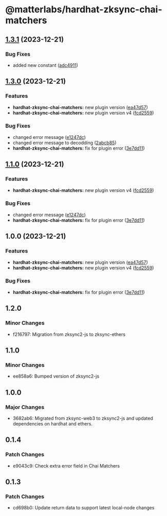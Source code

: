 # @matterlabs/hardhat-zksync-chai-matchers

## [1.3.1](https://github.com/kiriyaga/test-worklows/compare/@matterlabs/hardhat-zksync-chai-matchers-v1.3.0...@matterlabs/hardhat-zksync-chai-matchers-v1.3.1) (2023-12-21)


### Bug Fixes

* added new constant ([adc4911](https://github.com/kiriyaga/test-worklows/commit/adc4911dbf1c54087fdcedc36460d54d88b4755f))

## [1.3.0](https://github.com/kiriyaga/test-worklows/compare/@matterlabs/hardhat-zksync-chai-matchers-v1.2.0...@matterlabs/hardhat-zksync-chai-matchers-v1.3.0) (2023-12-21)


### Features

* **hardhat-zksync-chai-matchers:** new plugin version ([ea47d57](https://github.com/kiriyaga/test-worklows/commit/ea47d575ddf0bf051d6a1ab60b0dffa7a325f3bb))
* **hardhat-zksync-chai-matchers:** new plugin version v4 ([fcd2559](https://github.com/kiriyaga/test-worklows/commit/fcd2559e20ffbaef2ac3cf6629c1f2f7c6fe77c3))


### Bug Fixes

* changed error message ([e1247dc](https://github.com/kiriyaga/test-worklows/commit/e1247dc93d255e551eea81ec252960c081004dca))
* changed error message to decodding ([2abcb85](https://github.com/kiriyaga/test-worklows/commit/2abcb85fd4bb412a443e657958baa7aa1a60df3c))
* **hardhat-zksync-chai-matchers:** fix for plugin error ([3e7dd11](https://github.com/kiriyaga/test-worklows/commit/3e7dd11fe0a29ca7ba097a23f0097d344e156308))

## [1.1.0](https://github.com/kiriyaga/test-worklows/compare/@matterlabs/hardhat-zksync-chai-matchers@1.0.0...@matterlabs/hardhat-zksync-chai-matchers-v1.1.0) (2023-12-21)


### Features

* **hardhat-zksync-chai-matchers:** new plugin version v4 ([fcd2559](https://github.com/kiriyaga/test-worklows/commit/fcd2559e20ffbaef2ac3cf6629c1f2f7c6fe77c3))


### Bug Fixes

* changed error message ([e1247dc](https://github.com/kiriyaga/test-worklows/commit/e1247dc93d255e551eea81ec252960c081004dca))
* **hardhat-zksync-chai-matchers:** fix for plugin error ([3e7dd11](https://github.com/kiriyaga/test-worklows/commit/3e7dd11fe0a29ca7ba097a23f0097d344e156308))

## 1.0.0 (2023-12-21)


### Features

* **hardhat-zksync-chai-matchers:** new plugin version ([ea47d57](https://github.com/kiriyaga/test-worklows/commit/ea47d575ddf0bf051d6a1ab60b0dffa7a325f3bb))
* **hardhat-zksync-chai-matchers:** new plugin version v4 ([fcd2559](https://github.com/kiriyaga/test-worklows/commit/fcd2559e20ffbaef2ac3cf6629c1f2f7c6fe77c3))


### Bug Fixes

* **hardhat-zksync-chai-matchers:** fix for plugin error ([3e7dd11](https://github.com/kiriyaga/test-worklows/commit/3e7dd11fe0a29ca7ba097a23f0097d344e156308))

## 1.2.0

### Minor Changes

- f216797: Migration from zksync2-js to zksync-ethers

## 1.1.0

### Minor Changes

- ee858a6: Bumped version of zksync2-js

## 1.0.0

### Major Changes

- 3682ab6: Migrated from zksync-web3 to zksync2-js and updated dependencies on hardhat and ethers.

## 0.1.4

### Patch Changes

- e9043c9: Check extra error field in Chai Matchers

## 0.1.3

### Patch Changes

- cd698b0: Update return data to support latest local-node changes

